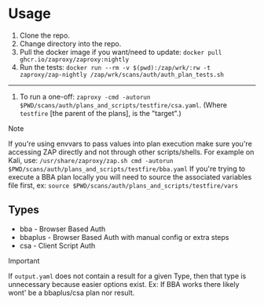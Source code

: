 # Usage

1. Clone the repo.
1. Change directory into the repo.
1. Pull the docker image if you want/need to update: `docker pull ghcr.io/zaproxy/zaproxy:nightly`
1. Run the tests: `docker run --rm -v $(pwd):/zap/wrk/:rw -t zaproxy/zap-nightly /zap/wrk/scans/auth/auth_plan_tests.sh`

---

1. To run a one-off: `zaproxy -cmd -autorun $PWD/scans/auth/plans_and_scripts/testfire/csa.yaml`. (Where `testfire` [the parent of the plans], is the "target".)

> [!NOTE]
> If you're using envvars to pass values into plan execution make sure you're accessing ZAP directly and not through other scripts/shells. For example on Kali, use: `/usr/share/zaproxy/zap.sh cmd -autorun $PWD/scans/auth/plans_and_scripts/testfire/bba.yaml`
> If you're trying to execute a BBA plan locally you will need to source the associated variables file first, ex: `source $PWD/scans/auth/plans_and_scripts/testfire/vars`

## Types

- bba - Browser Based Auth
- bbaplus - Browser Based Auth with manual config or extra steps
- csa - Client Script Auth

> [!IMPORTANT]
> If `output.yaml` does not contain a result for a given Type, then that type is unnecessary because easier options exist. Ex: If BBA works there likely wont' be a bbaplus/csa plan nor result.
